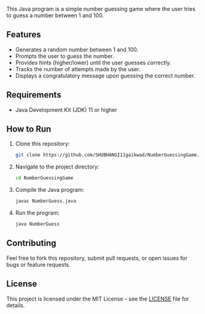 This Java program is a simple number guessing game where the user tries to guess a number between 1 and 100.

## Features

- Generates a random number between 1 and 100.
- Prompts the user to guess the number.
- Provides hints (higher/lower) until the user guesses correctly.
- Tracks the number of attempts made by the user.
- Displays a congratulatory message upon guessing the correct number.

## Requirements

- Java Development Kit (JDK) 11 or higher

## How to Run

1. Clone this repository:
   ```bash
   git clone https://github.com/SHUBHANGI11gaikwad/NumberGuessingGame.git
   ```
2. Navigate to the project directory:
   ```bash
   cd NumberGuessingGame
   ```
3. Compile the Java program:
   ```bash
   javac NumberGuess.java
   ```
4. Run the program:
   ```bash
   java NumberGuess
   ```

## Contributing

Feel free to fork this repository, submit pull requests, or open issues for bugs or feature requests.

## License

This project is licensed under the MIT License - see the [LICENSE](LICENSE) file for details.
